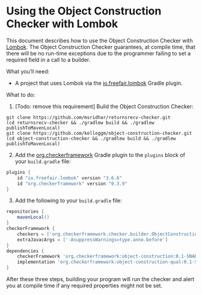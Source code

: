 # Using the Object Construction Checker with Lombok

This document describes how to use the Object Construction Checker with
[Lombok](https://projectlombok.org).
The Object Construction Checker guarantees, at compile time, that there
will be no run-time exceptions due to the programmer failing to set a
required field in a call to a builder.

What you’ll need:
* A project that uses Lombok via the [io.freefair.lombok](https://plugins.gradle.org/plugin/io.freefair.lombok) Gradle plugin.

What to do:

1. [Todo: remove this requirement]
Build the Object Construction Checker:
```
git clone https://github.com/msridhar/returnsrecv-checker.git
(cd returnsrecv-checker && ./gradlew build && ./gradlew publishToMavenLocal)
git clone https://github.com/kelloggm/object-construction-checker.git
(cd object-construction-checker && ./gradlew build && ./gradlew publishToMavenLocal)
```

2. Add the [org.checkerframework](https://plugins.gradle.org/plugin/org.checkerframework) Gradle plugin to the `plugins` block of your `build.gradle` file:

```groovy
plugins {
    id "io.freefair.lombok" version "3.6.6"
    id "org.checkerframework" version "0.3.9"
}
```

3. Add the following to your `build.gradle` file:

```groovy
repositories {
    mavenLocal()
}
checkerFramework {
    checkers = ['org.checkerframework.checker.builder.ObjectConstructionChecker']
    extraJavacArgs = ['-AsuppressWarnings=type.anno.before']
}
dependencies {
    checkerFramework 'org.checkerframework:object-construction:0.1-SNAPSHOT'
    implementation 'org.checkerframework:object-construction-qual:0.1-SNAPSHOT'
}
```


After these three steps, building your program will run the checker and alert you at compile time if any required properties might not be set.
